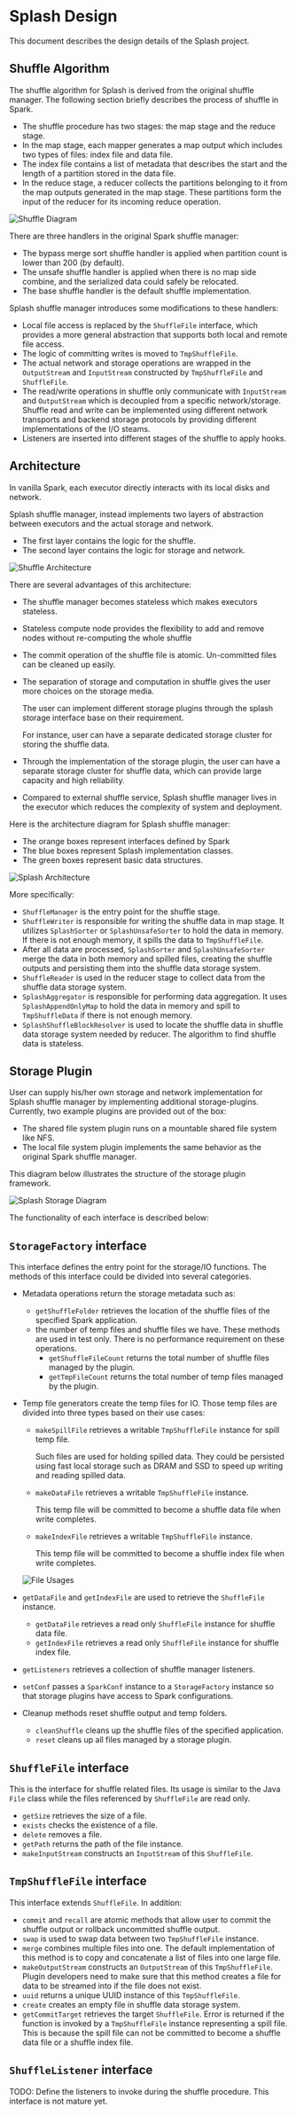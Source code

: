# Splash Design

This document describes the design details of the Splash project.

## Shuffle Algorithm
The shuffle algorithm for Splash is derived from the original shuffle 
manager.  The following section briefly describes the process of shuffle in Spark.

* The shuffle procedure has two stages: the map stage and the reduce stage.
* In the map stage, each mapper generates a map output which includes two types 
  of files: index file and data file.
* The index file contains a list of metadata that describes the start and the 
  length of a partition stored in the data file.
* In the reduce stage, a reducer collects the partitions belonging to it from 
  the map outputs generated in the map stage.  These partitions form the input 
  of the reducer for its incoming reduce operation.

![Shuffle Diagram](shuffle_diagram.png)

There are three handlers in the original Spark shuffle manager:
* The bypass merge sort shuffle handler is applied when partition count is lower 
  than 200 (by default).
* The unsafe shuffle handler is applied when there is no map side combine, and the 
  serialized data could safely be relocated.
* The base shuffle handler is the default shuffle implementation.

Splash shuffle manager introduces some modifications to these handlers:

* Local file access is replaced by the `ShuffleFile` interface, which provides 
  a more general abstraction that supports both local and remote file access.
* The logic of committing writes is moved to `TmpShuffleFile`.
* The actual network and storage operations are wrapped in the `OutputStream` 
  and `InputStream` constructed by `TmpShuffleFile` and `ShuffleFile`.
* The read/write operations in shuffle only communicate with `InputStream` and 
  `OutputStream` which is decoupled from a specific network/storage.  Shuffle 
  read and write can be implemented using different network transports and 
  backend storage protocols by providing different implementations of the I/O steams.
* Listeners are inserted into different stages of the shuffle to apply hooks.

## Architecture

In vanilla Spark, each executor directly interacts with its local disks and 
network.  

Splash shuffle manager, instead implements two layers of abstraction between 
executors and the actual storage and network.
* The first layer contains the logic for the shuffle.
* The second layer contains the logic for storage and network.

![Shuffle Architecture](shuffle_architecture.png)

There are several advantages of this architecture:
* The shuffle manager becomes stateless which makes executors stateless.
* Stateless compute node provides the flexibility to add and remove nodes without 
  re-computing the whole shuffle
* The commit operation of the shuffle file is atomic.  Un-committed files can 
  be cleaned up easily.
* The separation of storage and computation in shuffle gives the user more 
  choices on the storage media. 

  The user can implement different storage plugins through the splash storage 
  interface base on their requirement.
  
  For instance, user can have a separate dedicated storage cluster for 
  storing the shuffle data.
* Through the implementation of the storage plugin, the user can have a separate 
  storage cluster for shuffle data, which can provide large capacity and high 
  reliability.
* Compared to external shuffle service, Splash shuffle manager lives in the 
  executor which reduces the complexity of system and deployment.

Here is the architecture diagram for Splash shuffle manager:
* The orange boxes represent interfaces defined by Spark
* The blue boxes represent Splash implementation classes.
* The green boxes represent basic data structures.

![Splash Architecture](splash_architecture.png)

More specifically:
* `ShuffleManager` is the entry point for the shuffle stage.
* `ShuffleWriter` is responsible for writing the shuffle data in map stage.  It 
  utilizes `SplashSorter` or `SplashUnsafeSorter` to hold the data in memory.  
  If there is not enough memory, it spills the data to `TmpShuffleFile`.
*  After all data are processed, `SplashSorter` and `SplashUnsafeSorter` merge
  the data in both memory and spilled files, creating the shuffle outputs and 
  persisting them into the shuffle data storage system.
* `ShuffleReader` is used in the reducer stage to collect data from the shuffle
  data storage system.
* `SplashAggregator` is responsible for performing data aggregation.  It uses 
  `SplashAppendOnlyMap` to hold the data in memory and spill to `TmpShuffleData` 
  if there is not enough memory.
* `SplashShuffleBlockResolver` is used to locate the shuffle data in shuffle data
  storage system needed by reducer.  The algorithm to find shuffle data is 
  stateless.

## Storage Plugin

User can supply his/her own storage and network implementation for Splash 
shuffle manager by implementing additional storage-plugins.  Currently, two 
example plugins are provided out of the box:
* The shared file system plugin runs on a mountable shared file system like NFS.
* The local file system plugin implements the same behavior as the original 
  Spark shuffle manager.

This diagram below illustrates the structure of the storage plugin framework.

![Splash Storage Diagram](splash_storage_diagram.png)

The functionality of each interface is described below:

## `StorageFactory` interface

This interface defines the entry point for the storage/IO functions.  The 
methods of this interface could be divided into several categories.

* Metadata operations return the storage metadata such as:
  * `getShuffleFolder` retrieves the location of the shuffle files of the 
    specified Spark application.   
  * the number of temp files and shuffle files we have.
    These methods are used in test only.  There is no performance requirement 
    on these operations.
    * `getShuffleFileCount` returns the total number of shuffle files managed 
      by the plugin.
    * `getTmpFileCount` returns the total number of temp files managed by the 
      plugin.
* Temp file generators create the temp files for IO.  Those temp files are
  divided into three types based on their use cases:
  * `makeSpillFile` retrieves a writable `TmpShuffleFile` instance for spill 
    temp file.

    Such files are used for holding spilled data.  They could be persisted using 
    fast local storage such as DRAM and SSD to speed up writing and reading 
    spilled data.
  * `makeDataFile` retrieves a writable `TmpShuffleFile` instance.

    This temp file will be committed to become a shuffle data file when write 
    completes.
  * `makeIndexFile` retrieves a writable `TmpShuffleFile` instance.

    This temp file will be committed to become a shuffle index file when write 
    completes.
  
  ![File Usages](file_usages.png)
  
* `getDataFile` and `getIndexFile` are used to retrieve the `ShuffleFile` instance.
  * `getDataFile` retrieves a read only `ShuffleFile` instance for shuffle data 
    file.
  * `getIndexFile` retrieves a read only `ShuffleFile` instance for shuffle 
    index file.
* `getListeners` retrieves a collection of shuffle manager listeners.
* `setConf` passes a `SparkConf` instance to a `StorageFactory` instance so that
  storage plugins have access to Spark configurations.
* Cleanup methods reset shuffle output and temp folders.
  * `cleanShuffle` cleans up the shuffle files of the specified application.
  * `reset` cleans up all files managed by a storage plugin.

## `ShuffleFile` interface

This is the interface for shuffle related files.  Its usage is similar to the
Java `File` class while the files referenced by `ShuffleFile` are read only.
* `getSize` retrieves the size of a file.
* `exists` checks the existence of a file.
* `delete` removes a file.
* `getPath` returns the path of the file instance.
* `makeInputStream` constructs an `InputStream` of this `ShuffleFile`.

## `TmpShuffleFile` interface

This interface extends `ShuffleFile`.  In addition:
* `commit` and `recall` are atomic methods that allow user to commit the 
  shuffle output or rollback uncommitted shuffle output.
* `swap` is used to swap data between two `TmpShuffleFile` instance.
* `merge` combines multiple files into one.
  The default implementation of this method is to copy and concatenate a list 
  of files into one large file.
* `makeOutputStream` constructs an `OutputStream` of this `TmpShuffleFile`.
  Plugin developers need to make sure that this method creates a file for data
  to be streamed into if the file does not exist.
* `uuid` returns a unique UUID instance of this `TmpShuffleFile`.
* `create` creates an empty file in shuffle data storage system.
* `getCommitTarget` retrieves the target `ShuffleFile`.  Error is returned if 
  the function is invoked by a `TmpShuffleFile` instance representing a spill 
  file.  This is because the spill file can not be committed to become a shuffle 
  data file or a shuffle index file.

## `ShuffleListener` interface

TODO: Define the listeners to invoke during the shuffle procedure.  This 
interface is not mature yet.
